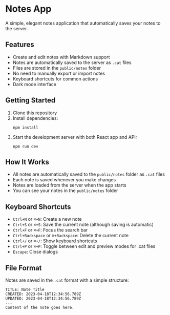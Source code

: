 # Notes App

A simple, elegant notes application that automatically saves your notes to the server.

## Features

- Create and edit notes with Markdown support
- Notes are automatically saved to the server as `.cat` files
- Files are stored in the `public/notes` folder
- No need to manually export or import notes
- Keyboard shortcuts for common actions
- Dark mode interface

## Getting Started

1. Clone this repository
2. Install dependencies:
   ```
   npm install
   ```
3. Start the development server with both React app and API:
   ```
   npm run dev
   ```

## How It Works

- All notes are automatically saved to the `public/notes` folder as `.cat` files
- Each note is saved whenever you make changes
- Notes are loaded from the server when the app starts
- You can see your notes in the `public/notes` folder

## Keyboard Shortcuts

- `Ctrl+N` or `⌘+N`: Create a new note
- `Ctrl+S` or `⌘+S`: Save the current note (although saving is automatic)
- `Ctrl+F` or `⌘+F`: Focus the search bar
- `Ctrl+Backspace` or `⌘+Backspace`: Delete the current note
- `Ctrl+/` or `⌘+/`: Show keyboard shortcuts
- `Ctrl+P` or `⌘+P`: Toggle between edit and preview modes for .cat files
- `Escape`: Close dialogs

## File Format

Notes are saved in the `.cat` format with a simple structure:

```
TITLE: Note Title
CREATED: 2023-04-18T12:34:56.789Z
UPDATED: 2023-04-18T12:34:56.789Z
---
Content of the note goes here.
```
